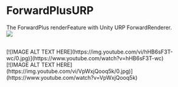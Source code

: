 # ForwardPlusURP
The ForwardPlus renderFeature with Unity URP ForwardRenderer.
<br>![](https://img.youtube.com/vi/LXFkvR9YLew/0.jpg) 

<br>
[![IMAGE ALT TEXT HERE](https://img.youtube.com/vi/hHB6sF3T-wc/0.jpg)](https://www.youtube.com/watch?v=hHB6sF3T-wc)
<br>
[![IMAGE ALT TEXT HERE](https://img.youtube.com/vi/VpWxjQooq5k/0.jpg)](https://www.youtube.com/watch?v=VpWxjQooq5k)
